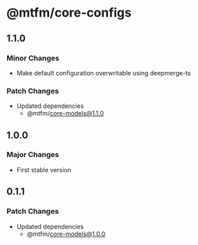# @mtfm/core-configs

## 1.1.0

### Minor Changes

- Make default configuration overwritable using deepmerge-ts

### Patch Changes

- Updated dependencies
  - @mtfm/core-models@1.1.0

## 1.0.0

### Major Changes

- First stable version

## 0.1.1

### Patch Changes

- Updated dependencies
  - @mtfm/core-models@1.0.0
